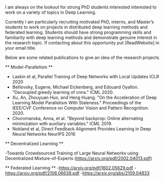 I am always on the lookout for strong PhD students interested interested to work on a variety of topics in Deep Learning. 

Currently I am particularly recruiting motivated PhD, interns, and Master’s students  to work on projects in distributed deep learning methods and federated learning. Students should have strong programming skills and familiarity with deep learning methods and demonstrate genuine interest in the research topic. If contacting about this opportunity put [ReadWebsite] in your email title.


Below are some related publications to give an idea of the research projects

** Model-Parallelism ** 
- Laskin et al, Parallel Training of Deep Networks with Local Updates ICLR 2020
- Belilovsky, Eugene, Michael Eickenberg, and Edouard Oyallon. "Decoupled greedy learning of cnns." ICML 2020.
- Xu, An, Zhouyuan Huo, and Heng Huang. "On the Acceleration of Deep Learning Model Parallelism With Staleness." Proceedings of the IEEE/CVF Conference on Computer Vision and Pattern Recognition. 2020.
- Choromanska, Anna, et al. "Beyond backprop: Online alternating minimization with auxiliary variables." ICML 2019.
- Nokland et al, Direct Feedback Alignment Provides Learning in Deep Neural Networks NeurIPS 2016

** Decentralized Learning **

-Towards Crowdsourced Training of Large Neural Networks using Decentralized Mixture-of-Experts (https://arxiv.org/pdf/2002.04013.pdf)


** Federated Learning ** 
-https://arxiv.org/pdf/1602.05629.pdf
-https://arxiv.org/pdf/2106.06639.pdf
-https://arxiv.org/abs/2109.04833
